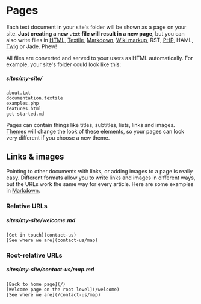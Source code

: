 
# Pages

Each text document in your site's folder will be shown as a page on your site. **Just creating a new `.txt` file will result in a new page**, but you can also write files in [HTML](HTML), [Textile](textile), [Markdown](text-and-markdown), [Wiki markup](wiki-markup), RST, [PHP](PHP), HAML, [Twig](twig) or Jade. Phew!

All files are converted and served to your users as HTML automatically. For example, your site's folder could look like this:

##### sites/my-site/
	about.txt
	documentation.textile
	examples.php
	features.html
	get-started.md

Pages can contain things like titles, subtitles, lists, links and images. [Themes](templates-and-themes) will change the look of these elements, so your pages can look very different if you choose a new theme.



## Links & images

Pointing to other documents with links, or adding images to a page is really easy. Different formats allow you to write links and images in different ways, but the URLs work the same way for every article. Here are some examples in [Markdown](text-and-markdown).

### Relative URLs

##### sites/my-site/welcome.md
	[Get in touch](contact-us)
	[See where we are](contact-us/map)

### Root-relative URLs

##### sites/my-site/contact-us/map.md
	[Back to home page](/)
	[Welcome page on the root level](/welcome)
	[See where we are](/contact-us/map)
